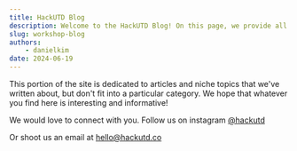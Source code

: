 ```yaml
---
title: HackUTD Blog
description: Welcome to the HackUTD Blog! On this page, we provide all materials that don't fit into a specific niche.
slug: workshop-blog
authors:
    - danielkim
date: 2024-06-19
---
```


This portion of the site is dedicated to articles and niche topics that we've written about, but don't fit into a particular category. We hope that whatever you find here is interesting and informative!

We would love to connect with you. Follow us on instagram [@hackutd](https://www.instagram.com/hackutd/?hl=en)

Or shoot us an email at <hello@hackutd.co>
